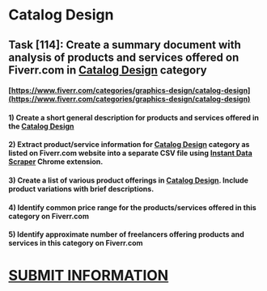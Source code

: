 # Catalog Design
## Task [114]: Create a summary document with analysis of products and services offered on Fiverr.com in [Catalog Design](https://www.fiverr.com/categories/graphics-design/catalog-design) category
#### [https://www.fiverr.com/categories/graphics-design/catalog-design](https://www.fiverr.com/categories/graphics-design/catalog-design)
#### 1) Create a short general description for products and services offered in the [Catalog Design](https://www.fiverr.com/categories/graphics-design/catalog-design)
#### 2) Extract product/service information for [Catalog Design](https://www.fiverr.com/categories/graphics-design/catalog-design) category as listed on Fiverr.com website into a separate CSV file using [Instant Data Scraper](https://chrome.google.com/webstore/detail/instant-data-scraper/ofaokhiedipichpaobibbnahnkdoiiah) Chrome extension.
#### 3) Create a list of various product offerings in [Catalog Design](https://www.fiverr.com/categories/graphics-design/catalog-design). Include product variations with brief descriptions.
#### 4) Identify common price range for the products/services offered in this category on Fiverr.com
#### 5) Identify approximate number of freelancers offering products and services in this category on Fiverr.com

# [SUBMIT INFORMATION](https://forms.office.com/r/8AEKjkLxKG)
